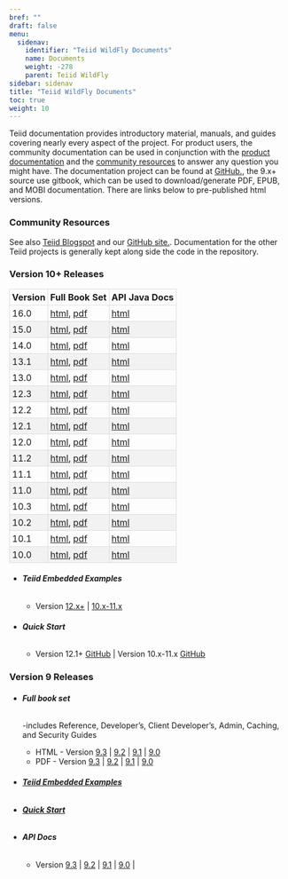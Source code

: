 ```yaml
---
bref: ""
draft: false
menu:
  sidenav:
    identifier: "Teiid WildFly Documents"
    name: Documents
    weight: -278
    parent: Teiid WildFly
sidebar: sidenav
title: "Teiid WildFly Documents"
toc: true
weight: 10
---
```


Teiid documentation provides introductory material, manuals, and guides covering nearly every aspect of the project.  For product users, the community documentation can be used in conjunction with the [product documentation](https://www.redhat.com/en/topics/middleware) and the [community resources](/community) to answer any question you might have. The documentation project can be found at [GitHub.](https://github.com/teiid/teiid-documents/), the 9.x+ source use gitbook, which can be used to download/generate PDF, EPUB, and MOBI documentation.  There are links below to pre-published html versions.
 
### Community Resources

See also [Teiid Blogspot](http://teiid.blogspot.com/) and our [GitHub site.](https://github.com/teiid/teiid-documents/).  Documentation for the other Teiid projects is generally kept along side the code in the repository.

### Version 10+ Releases

<style>.table-2 table {border-collapse: collapse;} th,td { border: 1px solid #ddd; padding: 4px; } tr:nth-child(even) {background-color: #f2f2f2;} tr:hover {background-color: #ddd;} </style>

<div class="table-2">
<div></div>

Version | Full Book Set | API Java Docs
--------|---------------|--------------
16.0    | [html](http://teiid.github.io/teiid-documents/16.0.x/content), [pdf](http://teiid.github.io/teiid-documents/16.0.x/teiid-documents.pdf) | [html](http://docs.jboss.org/teiid/16.0.0/apidocs)
15.0    | [html](http://teiid.github.io/teiid-documents/15.0.x/content), [pdf](http://teiid.github.io/teiid-documents/15.0.x/teiid-documents.pdf) | [html](http://docs.jboss.org/teiid/15.0.0/apidocs)
14.0    | [html](http://teiid.github.io/teiid-documents/14.0.x/content), [pdf](http://teiid.github.io/teiid-documents/14.0.x/teiid-documents.pdf) | [html](http://docs.jboss.org/teiid/14.0.0/apidocs)
13.1    | [html](http://teiid.github.io/teiid-documents/13.1.x/content), [pdf](http://teiid.github.io/teiid-documents/13.1.x/teiid-documents.pdf) | [html](http://docs.jboss.org/teiid/13.1.0/apidocs)
13.0    | [html](http://teiid.github.io/teiid-documents/13.0.x/content), [pdf](http://teiid.github.io/teiid-documents/13.0.x/teiid-documents.pdf) | [html](http://docs.jboss.org/teiid/13.0.0/apidocs)
12.3    | [html](http://teiid.github.io/teiid-documents/12.3.x/content), [pdf](http://teiid.github.io/teiid-documents/12.3.x/teiid-documents.pdf) | [html](http://docs.jboss.org/teiid/12.3.0/apidocs)
12.2    | [html](http://teiid.github.io/teiid-documents/12.2.x/content), [pdf](http://teiid.github.io/teiid-documents/12.2.x/teiid-documents.pdf) | [html](http://docs.jboss.org/teiid/12.2.0/apidocs)
12.1    | [html](http://teiid.github.io/teiid-documents/12.1.x/content), [pdf](http://teiid.github.io/teiid-documents/12.1.x/teiid-documents.pdf) | [html](http://docs.jboss.org/teiid/12.1.0/apidocs)
12.0    | [html](http://teiid.github.io/teiid-documents/12.0.x/content), [pdf](http://teiid.github.io/teiid-documents/12.0.x/teiid-documents.pdf) | [html](http://docs.jboss.org/teiid/12.0.0/apidocs)
11.2    | [html](http://teiid.github.io/teiid-documents/11.2.x/content), [pdf](http://teiid.github.io/teiid-documents/11.2.x/teiid-documents.pdf) | [html](http://docs.jboss.org/teiid/11.2.0/apidocs)
11.1    | [html](http://teiid.github.io/teiid-documents/11.1.x/content), [pdf](http://teiid.github.io/teiid-documents/11.1.x/teiid-documents.pdf) | [html](http://docs.jboss.org/teiid/11.1.0/apidocs)
11.0    | [html](http://teiid.github.io/teiid-documents/11.0.x/content), [pdf](http://teiid.github.io/teiid-documents/11.0.x/teiid-documents.pdf) | [html](http://docs.jboss.org/teiid/11.0.0/apidocs)
10.3    | [html](http://teiid.github.io/teiid-documents/10.3.x/content), [pdf](http://teiid.github.io/teiid-documents/10.3.x/teiid-documents.pdf) | [html](http://docs.jboss.org/teiid/10.3.0/apidocs)
10.2    | [html](http://teiid.github.io/teiid-documents/10.2.x/content), [pdf](http://teiid.github.io/teiid-documents/10.2.x/teiid-documents.pdf) | [html](http://docs.jboss.org/teiid/10.2.0/apidocs)
10.1    | [html](http://teiid.github.io/teiid-documents/10.1.x/content), [pdf](http://teiid.github.io/teiid-documents/10.1.x/teiid-documents.pdf) | [html](http://docs.jboss.org/teiid/10.1.0/apidocs)
10.0    | [html](http://teiid.github.io/teiid-documents/10.0.x/content), [pdf](http://teiid.github.io/teiid-documents/10.0.x/teiid-documents.pdf) | [html](http://docs.jboss.org/teiid/10.0.0.Final/apidocs)

</div>

- ###### **Teiid Embedded Examples**
  - Version [12.x+](https://github.com/teiid/teiid-embedded-examples/blob/master/README.md)
| [10.x-11.x](https://github.com/teiid/teiid-embedded-examples/blob/teiid-10.x/README.md)

- ###### **Quick Start**
  - Version 12.1+ [GitHub](https://github.com/teiid/teiid-quickstarts/blob/master/README.adoc)
| Version 10.x-11.x [GitHub](https://github.com/teiid/teiid-quickstarts/blob/teiid-10.x/README.adoc)

### Version 9 Releases

- ###### **Full book set**
  -includes Reference, Developer’s, Client Developer’s, Admin, Caching, and Security Guides

  - HTML - Version [9.3](http://teiid.github.io/teiid-documents/9.3.x/content/)
| [9.2](http://teiid.github.io/teiid-documents/9.2.x/content/)
| [9.1](http://teiid.github.io/teiid-documents/9.1.x/content/)
| [9.0](http://teiid.github.io/teiid-documents/9.0.x/content/)
  - PDF - Version [9.3](http://teiid.github.io/teiid-documents/9.3.x/teiid-documents.pdf)
| [9.2](http://teiid.github.io/teiid-documents/9.2.x/teiid-documents.pdf)
| [9.1](http://teiid.github.io/teiid-documents/9.1.x/teiid-documents.pdf)
| [9.0](http://teiid.github.io/teiid-documents/9.0.x/teiid-documents.pdf)


- ###### [**Teiid Embedded Examples**](https://github.com/teiid/teiid-embedded-examples/blob/teiid-9.x/README.md)

- ###### [**Quick Start**](https://github.com/teiid/teiid-quickstarts/blob/teiid-9.x/README.adoc)

- ###### **API Docs**
  - Version [9.3](http://docs.jboss.org/teiid/9.3.0.Final/apidocs) |
[9.2](http://docs.jboss.org/teiid/9.2.0.Final/apidocs) |
[9.1](http://docs.jboss.org/teiid/9.1.0.Final/apidocs) |
[9.0](http://docs.jboss.org/teiid/9.0.0.Final/apidocs) |

